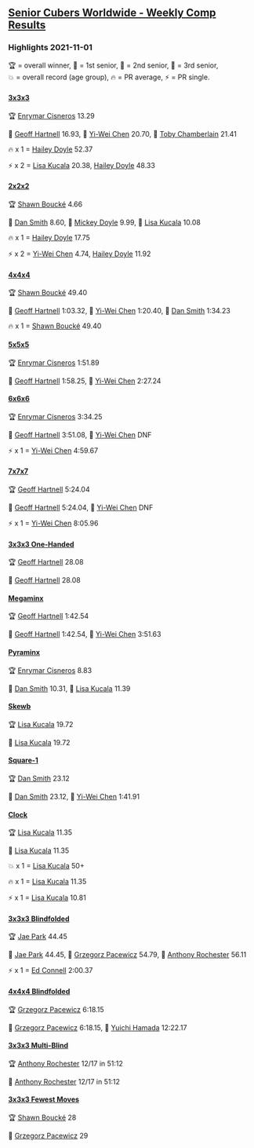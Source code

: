 <style>table {white-space: nowrap;}</style>
<link rel="stylesheet" type="text/css" href="/scw-comp/css/flags.css" />

## [Senior Cubers Worldwide - Weekly Comp Results](/scw-comp/results/)
### Highlights 2021-11-01

<span style="white-space: nowrap;">🏆 = overall winner</span>, <span style="white-space: nowrap;">🥇 = 1st senior</span>, <span style="white-space: nowrap;">🥈 = 2nd senior</span>, <span style="white-space: nowrap;">🥉 = 3rd senior</span>, <span style="white-space: nowrap;">💥 = overall record (age group)</span>, <span style="white-space: nowrap;">🔥 = PR average</span>, <span style="white-space: nowrap;">⚡ = PR single</span>.

#### [3x3x3](333.md)

<span style="white-space: nowrap;">🏆 [Enrymar Cisneros](../../persons/enrymar_cisneros/333.md) 13.29</span>

<span style="white-space: nowrap;">🥇 [Geoff Hartnell](../../persons/geoff_hartnell/333.md) 16.93</span>, <span style="white-space: nowrap;">🥈 [Yi-Wei Chen](../../persons/yi_wei_chen/333.md) 20.70</span>, <span style="white-space: nowrap;">🥉 [Toby Chamberlain](../../persons/toby_chamberlain/333.md) 21.41</span>

🔥 x 1 = <span style="white-space: nowrap;">[Hailey Doyle](../../persons/hailey_doyle/333.md) 52.37</span>

⚡ x 2 = <span style="white-space: nowrap;">[Lisa Kucala](../../persons/lisa_kucala/333.md) 20.38</span>, <span style="white-space: nowrap;">[Hailey Doyle](../../persons/hailey_doyle/333.md) 48.33</span>

#### [2x2x2](222.md)

<span style="white-space: nowrap;">🏆 [Shawn Boucké](../../persons/shawn_boucke/222.md) 4.66</span>

<span style="white-space: nowrap;">🥇 [Dan Smith](../../persons/dan_smith/222.md) 8.60</span>, <span style="white-space: nowrap;">🥈 [Mickey Doyle](../../persons/mickey_doyle/222.md) 9.99</span>, <span style="white-space: nowrap;">🥉 [Lisa Kucala](../../persons/lisa_kucala/222.md) 10.08</span>

🔥 x 1 = <span style="white-space: nowrap;">[Hailey Doyle](../../persons/hailey_doyle/222.md) 17.75</span>

⚡ x 2 = <span style="white-space: nowrap;">[Yi-Wei Chen](../../persons/yi_wei_chen/222.md) 4.74</span>, <span style="white-space: nowrap;">[Hailey Doyle](../../persons/hailey_doyle/222.md) 11.92</span>

#### [4x4x4](444.md)

<span style="white-space: nowrap;">🏆 [Shawn Boucké](../../persons/shawn_boucke/444.md) 49.40</span>

<span style="white-space: nowrap;">🥇 [Geoff Hartnell](../../persons/geoff_hartnell/444.md) 1:03.32</span>, <span style="white-space: nowrap;">🥈 [Yi-Wei Chen](../../persons/yi_wei_chen/444.md) 1:20.40</span>, <span style="white-space: nowrap;">🥉 [Dan Smith](../../persons/dan_smith/444.md) 1:34.23</span>

🔥 x 1 = <span style="white-space: nowrap;">[Shawn Boucké](../../persons/shawn_boucke/444.md) 49.40</span>

#### [5x5x5](555.md)

<span style="white-space: nowrap;">🏆 [Enrymar Cisneros](../../persons/enrymar_cisneros/555.md) 1:51.89</span>

<span style="white-space: nowrap;">🥇 [Geoff Hartnell](../../persons/geoff_hartnell/555.md) 1:58.25</span>, <span style="white-space: nowrap;">🥈 [Yi-Wei Chen](../../persons/yi_wei_chen/555.md) 2:27.24</span>

#### [6x6x6](666.md)

<span style="white-space: nowrap;">🏆 [Enrymar Cisneros](../../persons/enrymar_cisneros/666.md) 3:34.25</span>

<span style="white-space: nowrap;">🥇 [Geoff Hartnell](../../persons/geoff_hartnell/666.md) 3:51.08</span>, <span style="white-space: nowrap;">🥈 [Yi-Wei Chen](../../persons/yi_wei_chen/666.md) DNF</span>

⚡ x 1 = <span style="white-space: nowrap;">[Yi-Wei Chen](../../persons/yi_wei_chen/666.md) 4:59.67</span>

#### [7x7x7](777.md)

<span style="white-space: nowrap;">🏆 [Geoff Hartnell](../../persons/geoff_hartnell/777.md) 5:24.04</span>

<span style="white-space: nowrap;">🥇 [Geoff Hartnell](../../persons/geoff_hartnell/777.md) 5:24.04</span>, <span style="white-space: nowrap;">🥈 [Yi-Wei Chen](../../persons/yi_wei_chen/777.md) DNF</span>

⚡ x 1 = <span style="white-space: nowrap;">[Yi-Wei Chen](../../persons/yi_wei_chen/777.md) 8:05.96</span>

#### [3x3x3 One-Handed](333oh.md)

<span style="white-space: nowrap;">🏆 [Geoff Hartnell](../../persons/geoff_hartnell/333oh.md) 28.08</span>

<span style="white-space: nowrap;">🥇 [Geoff Hartnell](../../persons/geoff_hartnell/333oh.md) 28.08</span>

#### [Megaminx](minx.md)

<span style="white-space: nowrap;">🏆 [Geoff Hartnell](../../persons/geoff_hartnell/minx.md) 1:42.54</span>

<span style="white-space: nowrap;">🥇 [Geoff Hartnell](../../persons/geoff_hartnell/minx.md) 1:42.54</span>, <span style="white-space: nowrap;">🥈 [Yi-Wei Chen](../../persons/yi_wei_chen/minx.md) 3:51.63</span>

#### [Pyraminx](pyram.md)

<span style="white-space: nowrap;">🏆 [Enrymar Cisneros](../../persons/enrymar_cisneros/pyram.md) 8.83</span>

<span style="white-space: nowrap;">🥇 [Dan Smith](../../persons/dan_smith/pyram.md) 10.31</span>, <span style="white-space: nowrap;">🥈 [Lisa Kucala](../../persons/lisa_kucala/pyram.md) 11.39</span>

#### [Skewb](skewb.md)

<span style="white-space: nowrap;">🏆 [Lisa Kucala](../../persons/lisa_kucala/skewb.md) 19.72</span>

<span style="white-space: nowrap;">🥇 [Lisa Kucala](../../persons/lisa_kucala/skewb.md) 19.72</span>

#### [Square-1](sq1.md)

<span style="white-space: nowrap;">🏆 [Dan Smith](../../persons/dan_smith/sq1.md) 23.12</span>

<span style="white-space: nowrap;">🥇 [Dan Smith](../../persons/dan_smith/sq1.md) 23.12</span>, <span style="white-space: nowrap;">🥈 [Yi-Wei Chen](../../persons/yi_wei_chen/sq1.md) 1:41.91</span>

#### [Clock](clock.md)

<span style="white-space: nowrap;">🏆 [Lisa Kucala](../../persons/lisa_kucala/clock.md) 11.35</span>

<span style="white-space: nowrap;">🥇 [Lisa Kucala](../../persons/lisa_kucala/clock.md) 11.35</span>

💥 x 1 = <span style="white-space: nowrap;">[Lisa Kucala](../../persons/lisa_kucala/clock.md) 50+</span>

🔥 x 1 = <span style="white-space: nowrap;">[Lisa Kucala](../../persons/lisa_kucala/clock.md) 11.35</span>

⚡ x 1 = <span style="white-space: nowrap;">[Lisa Kucala](../../persons/lisa_kucala/clock.md) 10.81</span>

#### [3x3x3 Blindfolded](333bf.md)

<span style="white-space: nowrap;">🏆 [Jae Park](../../persons/jae_park/333bf.md) 44.45</span>

<span style="white-space: nowrap;">🥇 [Jae Park](../../persons/jae_park/333bf.md) 44.45</span>, <span style="white-space: nowrap;">🥈 [Grzegorz Pacewicz](../../persons/grzegorz_pacewicz/333bf.md) 54.79</span>, <span style="white-space: nowrap;">🥉 [Anthony Rochester](../../persons/anthony_rochester/333bf.md) 56.11</span>

⚡ x 1 = <span style="white-space: nowrap;">[Ed Connell](../../persons/ed_connell/333bf.md) 2:00.37</span>

#### [4x4x4 Blindfolded](444bf.md)

<span style="white-space: nowrap;">🏆 [Grzegorz Pacewicz](../../persons/grzegorz_pacewicz/444bf.md) 6:18.15</span>

<span style="white-space: nowrap;">🥇 [Grzegorz Pacewicz](../../persons/grzegorz_pacewicz/444bf.md) 6:18.15</span>, <span style="white-space: nowrap;">🥈 [Yuichi Hamada](../../persons/yuichi_hamada/444bf.md) 12:22.17</span>

#### [3x3x3 Multi-Blind](333mbf.md)

<span style="white-space: nowrap;">🏆 [Anthony Rochester](../../persons/anthony_rochester/333mbf.md) 12/17 in 51:12</span>

<span style="white-space: nowrap;">🥇 [Anthony Rochester](../../persons/anthony_rochester/333mbf.md) 12/17 in 51:12</span>

#### [3x3x3 Fewest Moves](333fm.md)

<span style="white-space: nowrap;">🏆 [Shawn Boucké](../../persons/shawn_boucke/333fm.md) 28</span>

<span style="white-space: nowrap;">🥇 [Grzegorz Pacewicz](../../persons/grzegorz_pacewicz/333fm.md) 29</span>


<!-- Global site tag (gtag.js) - Google Analytics -->
<script async src="https://www.googletagmanager.com/gtag/js?id=UA-86348435-3"></script>
<script>window.dataLayer = window.dataLayer || []; function gtag() {dataLayer.push(arguments);} gtag('js', new Date()); gtag('config', 'UA-86348435-3');</script>
